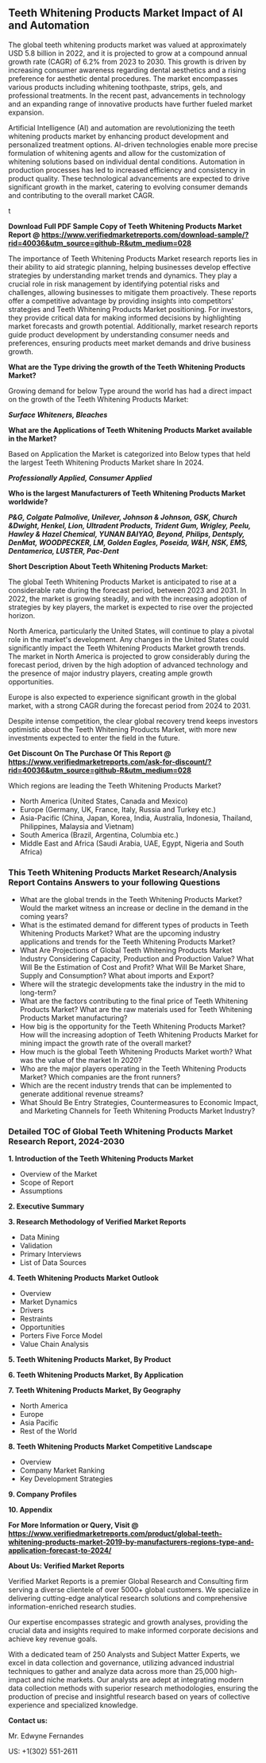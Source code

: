 <h2>Teeth Whitening Products Market Impact of AI and Automation</h2><p>The global teeth whitening products market was valued at approximately USD 5.8 billion in 2022, and it is projected to grow at a compound annual growth rate (CAGR) of 6.2% from 2023 to 2030. This growth is driven by increasing consumer awareness regarding dental aesthetics and a rising preference for aesthetic dental procedures. The market encompasses various products including whitening toothpaste, strips, gels, and professional treatments. In the recent past, advancements in technology and an expanding range of innovative products have further fueled market expansion.</p><p>Artificial Intelligence (AI) and automation are revolutionizing the teeth whitening products market by enhancing product development and personalized treatment options. AI-driven technologies enable more precise formulation of whitening agents and allow for the customization of whitening solutions based on individual dental conditions. Automation in production processes has led to increased efficiency and consistency in product quality. These technological advancements are expected to drive significant growth in the market, catering to evolving consumer demands and contributing to the overall market CAGR.</p>t</p><p id="" class=""><strong>Download Full PDF Sample Copy of Teeth Whitening Products Market Report @ <a href="https://www.verifiedmarketreports.com/download-sample/?rid=40036&utm_source=github-R&utm_medium=028" target="_blank">https://www.verifiedmarketreports.com/download-sample/?rid=40036&utm_source=github-R&utm_medium=028</a></strong></p><p>The importance of&nbsp;Teeth Whitening Products Market research reports lies in their ability to aid strategic planning, helping businesses develop effective strategies by understanding market trends and dynamics. They play a crucial role in risk management by identifying potential risks and challenges, allowing businesses to mitigate them proactively. These reports offer a competitive advantage by providing insights into competitors' strategies and Teeth Whitening Products Market positioning. For investors, they provide critical data for making informed decisions by highlighting market forecasts and growth potential. Additionally, market research reports guide product development by understanding consumer needs and preferences, ensuring products meet market demands and drive business growth.</p><p><strong>What are the&nbsp;Type driving the growth of the Teeth Whitening Products Market?</strong></p><p id="" class="">Growing demand for below Type around the world has had a direct impact on the growth of the Teeth Whitening Products Market:</p><em><strong>Surface Whiteners, Bleaches</strong></em></p><strong>What are the&nbsp;Applications&nbsp;of Teeth Whitening Products Market available in the Market?</strong></p><p id="" class="">Based on Application the Market is categorized into Below types that held the largest Teeth Whitening Products Market share In 2024.</p><em><strong>Professionally Applied, Consumer Applied</strong></em></p><strong>Who is the largest Manufacturers of Teeth Whitening Products Market worldwide?</strong></p><p><em><strong>P&G, Colgate Palmolive, Unilever, Johnson & Johnson, GSK, Church &Dwight, Henkel, Lion, Ultradent Products, Trident Gum, Wrigley, Peelu, Hawley & Hazel Chemical, YUNAN BAIYAO, Beyond, Philips, Dentsply, DenMat, WOODPECKER, LM, Golden Eagles, Poseida, W&H, NSK, EMS, Dentamerica, LUSTER, Pac-Dent</strong></em></p><p id="" class=""><strong>Short Description About Teeth Whitening Products Market:</strong></p><p>The global Teeth Whitening Products Market is anticipated to rise at a considerable rate during the forecast period, between 2023 and 2031. In 2022, the market is growing steadily, and with the increasing adoption of strategies by key players, the market is expected to rise over the projected horizon.</p><p>North America, particularly the United States, will continue to play a pivotal role in the market's development. Any changes in the United States could significantly impact the Teeth Whitening Products Market growth trends. The market in North America is projected to grow considerably during the forecast period, driven by the high adoption of advanced technology and the presence of major industry players, creating ample growth opportunities.</p><p>Europe is also expected to experience significant growth in the global market, with a strong CAGR during the forecast period from 2024 to 2031.</p><p>Despite intense competition, the clear global recovery trend keeps investors optimistic about the Teeth Whitening Products Market, with more new investments expected to enter the field in the future.</p><p id="" class=""><strong>Get Discount On The Purchase Of This Report @ <a href="https://www.verifiedmarketreports.com/ask-for-discount/?rid=40036&utm_source=github-R&utm_medium=028" target="_blank">https://www.verifiedmarketreports.com/ask-for-discount/?rid=40036&utm_source=github-R&utm_medium=028</a></strong></p>Which regions are leading the Teeth Whitening Products Market?</p><ul><li>North America (United States, Canada and Mexico)</li><li>Europe (Germany, UK, France, Italy, Russia and Turkey etc.)</li><li>Asia-Pacific (China, Japan, Korea, India, Australia, Indonesia, Thailand, Philippines, Malaysia and Vietnam)</li><li>South America (Brazil, Argentina, Columbia etc.)</li><li>Middle East and Africa (Saudi Arabia, UAE, Egypt, Nigeria and South Africa)</li></ul><h3 id="" class="">This Teeth Whitening Products Market Research/Analysis Report Contains Answers to your following Questions</h3><ul><li>What are the global trends in the Teeth Whitening Products Market? Would the market witness an increase or decline in the demand in the coming years?</li><li>What is the estimated demand for different types of products in Teeth Whitening Products Market? What are the upcoming industry applications and trends for the Teeth Whitening Products Market?</li><li>What Are Projections of Global Teeth Whitening Products Market Industry Considering Capacity, Production and Production Value? What Will Be the Estimation of Cost and Profit? What Will Be Market Share, Supply and Consumption? What about imports and Export?</li><li>Where will the strategic developments take the industry in the mid to long-term?</li><li>What are the factors contributing to the final price of Teeth Whitening Products Market? What are the raw materials used for Teeth Whitening Products Market manufacturing?</li><li>How big is the opportunity for the Teeth Whitening Products Market? How will the increasing adoption of Teeth Whitening Products Market for mining impact the growth rate of the overall market?</li><li>How much is the global Teeth Whitening Products Market worth? What was the value of the market In 2020?</li><li>Who are the major players operating in the Teeth Whitening Products Market? Which companies are the front runners?</li><li>Which are the recent industry trends that can be implemented to generate additional revenue streams?</li><li>What Should Be Entry Strategies, Countermeasures to Economic Impact, and Marketing Channels for Teeth Whitening Products Market Industry?</li></ul><h3 id="" class="">Detailed TOC of Global Teeth Whitening Products Market Research Report, 2024-2030</h3><p id="" class=""><strong>1. Introduction of the Teeth Whitening Products Market</strong></p><ul><li>Overview of the Market</li><li>Scope of Report</li><li>Assumptions</li></ul><p id="" class=""><strong>2. Executive Summary</strong></p><p id="" class=""><strong>3. Research Methodology of Verified Market Reports</strong></p><ul><li>Data Mining</li><li>Validation</li><li>Primary Interviews</li><li>List of Data Sources</li></ul><p id="" class=""><strong>4. Teeth Whitening Products Market Outlook</strong></p><ul><li>Overview</li><li>Market Dynamics</li><li>Drivers</li><li>Restraints</li><li>Opportunities</li><li>Porters Five Force Model</li><li>Value Chain Analysis</li></ul><p id="" class=""><strong>5. Teeth Whitening Products Market, By Product</strong></p><p id="" class=""><strong>6. Teeth Whitening Products Market, By Application</strong></p><p id="" class=""><strong>7. Teeth Whitening Products Market, By Geography</strong></p><ul><li>North America</li><li>Europe</li><li>Asia Pacific</li><li>Rest of the World</li></ul><p id="" class=""><strong>8. Teeth Whitening Products Market Competitive Landscape</strong></p><ul><li>Overview</li><li>Company Market Ranking</li><li>Key Development Strategies</li></ul><p id="" class=""><strong>9. Company Profiles</strong></p><p id="" class=""><strong>10. Appendix</strong></p><p id="" class=""><strong>For More Information or Query, Visit @ <a href="https://www.verifiedmarketreports.com/product/global-teeth-whitening-products-market-2019-by-manufacturers-regions-type-and-application-forecast-to-2024/" target="_blank">https://www.verifiedmarketreports.com/product/global-teeth-whitening-products-market-2019-by-manufacturers-regions-type-and-application-forecast-to-2024/</a></strong></p><p id="" class=""><strong>About Us: Verified Market Reports</strong></p><p id="" class="">Verified Market Reports is a premier Global Research and Consulting firm serving a diverse clientele of over 5000+ global customers. We specialize in delivering cutting-edge analytical research solutions and comprehensive information-enriched research studies.</p><p id="" class="">Our expertise encompasses strategic and growth analyses, providing the crucial data and insights required to make informed corporate decisions and achieve key revenue goals.</p><p id="" class="">With a dedicated team of 250 Analysts and Subject Matter Experts, we excel in data collection and governance, utilizing advanced industrial techniques to gather and analyze data across more than 25,000 high-impact and niche markets. Our analysts are adept at integrating modern data collection methods with superior research methodologies, ensuring the production of precise and insightful research based on years of collective experience and specialized knowledge.</p><p id="" class=""><strong>Contact us:</strong></p><p id="" class="">Mr. Edwyne Fernandes</p><p id="" class="">US: +1(302) 551-2611</p>